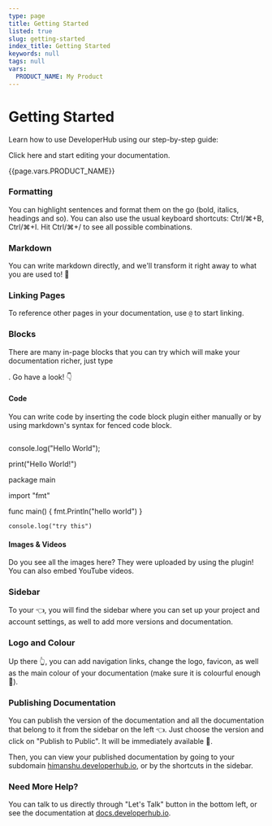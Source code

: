 ```yaml
---
type: page
title: Getting Started
listed: true
slug: getting-started
index_title: Getting Started
keywords: null
tags: null
vars:
  PRODUCT_NAME: My Product
---
```


# Getting Started

Learn how to use DeveloperHub using our step-by-step guide:

Click here and start editing your documentation.

\{{page.vars.PRODUCT\_NAME\}}

### Formatting

You can highlight sentences and format them on the go (bold, italics, headings and so). You can also use the usual keyboard shortcuts: Ctrl/⌘+B, Ctrl/⌘+I. Hit Ctrl/⌘+/ to see all possible combinations.

### Markdown

You can write markdown directly, and we'll transform it right away to what you are used to! 🚀

### Linking Pages

To reference other pages in your documentation, use `@` to start linking.

### Blocks

There are many in-page blocks that you can try which will make your documentation richer, just type

. Go have a look! 👇

#### Code

You can write code by inserting the code block plugin either manually or by using markdown's syntax for fenced code block.

```
```



console.log("Hello World");



print("Hello World!")



package main

import "fmt"

func main() { fmt.Println("hello world") }

```
console.log("try this")
```

#### Images & Videos

Do you see all the images here? They were uploaded by using the plugin! You can also embed YouTube videos.

### Sidebar

To your 👈, you will find the sidebar where you can set up your project and account settings, as well to add more versions and documentation.

### Logo and Colour

Up there 👆, you can add navigation links, change the logo, favicon, as well as the main colour of your documentation (make sure it is colourful enough 🌈).

### Publishing Documentation

You can publish the version of the documentation and all the documentation that belong to it from the sidebar on the left 👈. Just choose the version and click on "Publish to Public". It will be immediately available 🚀.

Then, you can view your published documentation by going to your subdomain [himanshu.developerhub.io](https://himanshu.developerhub.io), or by the shortcuts in the sidebar.

### Need More Help?

You can talk to us directly through "Let's Talk" button in the bottom left, or see the documentation at [docs.developerhub.io](https://docs.developerhub.io).
